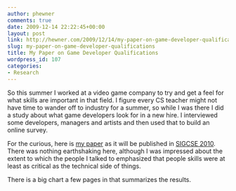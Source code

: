 ```yaml
---
author: phewner
comments: true
date: 2009-12-14 22:22:45+00:00
layout: post
link: http://hewner.com/2009/12/14/my-paper-on-game-developer-qualifications/
slug: my-paper-on-game-developer-qualifications
title: My Paper on Game Developer Qualifications
wordpress_id: 107
categories:
- Research
---
```


So this summer I worked at a video game company to try and get a feel for what skills are important in that field.  I figure every CS teacher might not have time to wander off to industry for a summer, so while I was there I did a study about what game developers look for in a new hire.  I interviewed some developers, managers and artists and then used that to build an online survey.

For the curious, here is [my paper](http://home.cc.gatech.edu/hewner/uploads/8/gamedev-attach.pdf) as it will be published in [SIGCSE 2010](http://sigcse.org/sigcse2010/).  There was nothing earthshaking here, although I was impressed about the extent to which the people I talked to emphasized that people skills were at least as critical as the technical side of things.

There is a big chart a few pages in that summarizes the results.
